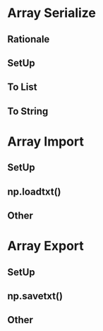 

Array Serialize
===============

Rationale
---------

SetUp
-----

To List
-------

To String
---------




Array Import
============

SetUp
-----

np.loadtxt()
------------

Other
-----




Array Export
============

SetUp
-----

np.savetxt()
------------

Other
-----


